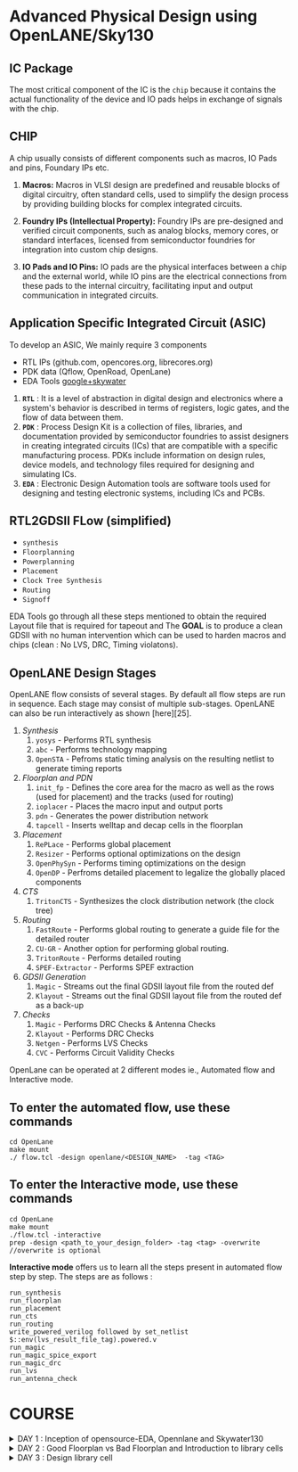 # Advanced Physical Design using OpenLANE/Sky130 

## IC Package 
The most critical component of the IC is the ```chip``` because it contains the actual functionality of the device and IO pads helps in exchange of signals with the chip.

## CHIP

A chip usually consists of different components such as macros, IO Pads and pins, Foundary IPs etc.

1. **Macros:** Macros in VLSI design are predefined and reusable blocks of digital circuitry, often standard cells, used to simplify the design process by providing building blocks for complex integrated circuits.

2. **Foundry IPs (Intellectual Property):** Foundry IPs are pre-designed and verified circuit components, such as analog blocks, memory cores, or standard interfaces, licensed from semiconductor foundries for integration into custom chip designs.

3. **IO Pads and IO Pins:** IO pads are the physical interfaces between a chip and the external world, while IO pins are the electrical connections from these pads to the internal circuitry, facilitating input and output communication in integrated circuits.

## Application Specific Integrated Circuit (ASIC)

To develop an ASIC, We mainly require 3 components
- RTL IPs (github.com, opencores.org, librecores.org)
- PDK data (Qflow, OpenRoad, OpenLane)
- EDA Tools [google+skywater](github.com/google/skywater-pdk)

1. **```RTL```** : It is a level of abstraction in digital design and electronics where a system's behavior is described in terms of registers, logic gates, and the flow of data between them.
2. **```PDK```** : Process Design Kit is a collection of files, libraries, and documentation provided by semiconductor foundries to assist designers in creating integrated circuits (ICs) that are compatible with a specific manufacturing process. PDKs include information on design rules, device models, and technology files required for designing and simulating ICs.
3. **```EDA```** : Electronic Design Automation tools are software tools used for designing and testing electronic systems, including ICs and PCBs.

## RTL2GDSII FLow (simplified)

- ```synthesis```
- ```Floorplanning```
- ```Powerplanning```
- ```Placement```
- ```Clock Tree Synthesis```
- ```Routing```
- ```Signoff```

EDA Tools go through all these steps mentioned to obtain the required Layout file that is required for tapeout and The **GOAL** is to produce a clean GDSII with no human intervention which can be used to harden macros and chips (clean : No LVS, DRC, Timing violatons).

## OpenLANE Design Stages

OpenLANE flow consists of several stages. By default all flow steps are run in sequence. Each stage may consist of multiple sub-stages. OpenLANE can also be run interactively as shown [here][25].

1. *Synthesis*
    1. `yosys` - Performs RTL synthesis
    2. `abc` - Performs technology mapping
    3. `OpenSTA` - Pefroms static timing analysis on the resulting netlist to generate timing reports
2. *Floorplan and PDN*
    1. `init_fp` - Defines the core area for the macro as well as the rows (used for placement) and the tracks (used for routing)
    2. `ioplacer` - Places the macro input and output ports
    3. `pdn` - Generates the power distribution network
    4. `tapcell` - Inserts welltap and decap cells in the floorplan
3. *Placement*
    1. `RePLace` - Performs global placement
    2. `Resizer` - Performs optional optimizations on the design
    3. `OpenPhySyn` - Performs timing optimizations on the design
    4. `OpenDP` - Perfroms detailed placement to legalize the globally placed components
4. *CTS*
    1. `TritonCTS` - Synthesizes the clock distribution network (the clock tree)
5. *Routing*
    1. `FastRoute` - Performs global routing to generate a guide file for the detailed router
    2. `CU-GR` - Another option for performing global routing.
    3. `TritonRoute` - Performs detailed routing
    4. `SPEF-Extractor` - Performs SPEF extraction
6. *GDSII Generation*
    1. `Magic` - Streams out the final GDSII layout file from the routed def
    2. `Klayout` - Streams out the final GDSII layout file from the routed def as a back-up
7. *Checks*
    1. `Magic` - Performs DRC Checks & Antenna Checks
    2. `Klayout` - Performs DRC Checks
    3. `Netgen` - Performs LVS Checks
    4. `CVC` - Performs Circuit Validity Checks

OpenLane can be operated at 2 different modes ie., Automated flow and Interactive mode.

## To enter the automated flow, use these commands
```
cd OpenLane
make mount
./ flow.tcl -design openlane/<DESIGN_NAME>  -tag <TAG>
```

## To enter the Interactive mode, use these commands 
```
cd OpenLane
make mount
./flow.tcl -interactive 
prep -design <path_to_your_design_folder> -tag <tag> -overwrite //overwrite is optional
```

**Interactive mode** offers us to learn all the steps present in automated flow step by step.
The steps are as follows : 

```
run_synthesis
run_floorplan
run_placement
run_cts
run_routing
write_powered_verilog followed by set_netlist $::env(lvs_result_file_tag).powered.v
run_magic
run_magic_spice_export
run_magic_drc
run_lvs
run_antenna_check
```

# COURSE


<details>
<summary>DAY 1 : Inception of opensource-EDA, Opennlane and Skywater130</summary>
<br>

## Skywater-130 PDK

![day1 1](https://github.com/Shashanksharma280201/PES_OpenLane_PD/assets/79470436/8eb5cd23-a9c2-4da4-84e6-8bea5e98fdf5)

The Skywater PDK files we are working with are described under $PDK_ROOT
1. Skywater-pdk – Contains all the foundry provided PDK related files
2. Open_pdks – Contains scripts that are used to bridge the gap between closed-source and open-source PDK to EDA tool compatibility
3. Sky130A – The open-source compatible PDK files

## Invoking OpenLane

![day1 2](https://github.com/Shashanksharma280201/PES_OpenLane_PD/assets/79470436/a4d1de38-cd1e-4a3d-97e8-c987e9721cf4)

flow.tcl is the file that contains the script to run the designs

## Importing package

Different software dependencies are needed to run OpenLANE. To import these into the OpenLANE tool we need to run: ```package require openlane 0.9```

![day1 12](https://github.com/Shashanksharma280201/PES_OpenLane_PD/assets/79470436/9587e861-10e5-4882-8ba4-709766f5df88)

## Designs presnt in openalne and Heirarchy in a Design

![day1 3](https://github.com/Shashanksharma280201/PES_OpenLane_PD/assets/79470436/63f73b81-d15a-45d1-9b5e-daea5b2ea342)

- ```Src folder``` - Contains verilog files and sdc constraint files
- ```Config.tcl files``` - Design specific configuration switches used by OpenLANE

## Config file example content

![day1 4](https://github.com/Shashanksharma280201/PES_OpenLane_PD/assets/79470436/1eafe914-cb4e-4d38-bf1f-e73f74a5512d)

## Prepare the design for the flow 

```prep -design <design_name> -tag <tag>```

![day1 11](https://github.com/Shashanksharma280201/PES_OpenLane_PD/assets/79470436/ad112456-9253-4d07-beab-a53cc192ac7c)

Once the design prep stage is done, it creates a runs directory where all the results will be stored

![day1 6](https://github.com/Shashanksharma280201/PES_OpenLane_PD/assets/79470436/60c60edd-60c1-4526-82b5-121b44fa3528)

## Synthesis

```run_synthesis```

![day1 7](https://github.com/Shashanksharma280201/PES_OpenLane_PD/assets/79470436/79fe040a-1436-4f1e-8c62-0a8fb052051a)

****The main task to do at the beginning stage is to find the flop ration ie., (No. of D flip flops / Total number of cells)****

![day1 8](https://github.com/Shashanksharma280201/PES_OpenLane_PD/assets/79470436/c976f9f8-6210-4521-b9cb-57104e7d7950)

![day1 9](https://github.com/Shashanksharma280201/PES_OpenLane_PD/assets/79470436/1add254f-c995-40ea-93ef-78c7b05c3bc1)

![day1 10](https://github.com/Shashanksharma280201/PES_OpenLane_PD/assets/79470436/a36cfb34-c430-45b0-8be8-a8bfeaa628d6)


</details>






<details>
<summary>DAY 2 : Good Floorplan vs Bad Floorplan and Introduction to library cells</summary>
<br>

## Chip Floorplanning Considerations

### 1. Define Width and height of core and die

- ```Die``` : Structure that consists of core which is a small semiconductor material on which the fundamental circuit is fabricated.
- ```core``` : Structire that contains primary logic and functional components.

Whenever we come across the concepts of core and die, ```Utilisation factor``` plays an important role.
UTILISATION FACTOR = Area Occupied by the Netlist / Area of the core (usually 50%-70%)
ASPECT RATIO = Height / Width (1 = square, others = rectangle)

### 2. Define Location of Pre-Placed cells

```pre-placed cells``` : memories, clock gating cells, comparator, mux etc

- The arrangement of these IPs on chip is called FLOORPLANNING
- These IPs have user defined locations and hence are placed in chip before automated placement and routing. Therefore called pre-placed cells.
- Automated PnR tool places the remaining logical cells in design onto chip.

### 3. De-coupling capacitors

_____Problem_____
We know that all the combinational blocks are connected to Vdd and Vss for their operation. But when there is a large circuit with many resistors, then The capacitors in the logic might not get fully charged as there occurs voltage deop due to wire metal and the resistors present along the path. So after voltage drop, if the voltage obtained by the logic is within noise margin, then it works well but what if it doesn't? 

_____Solution_____
We use De-Coupling capacitors (A huge capacitance with voltage equal to that of supply voltage) that is placed close to the combinational logic. When the switching activity takes place, it detatches the circuit from main supply and this capacitor acts as power supply.

The local communication has been successfully eshtablished with the solution mentioned above. The global communication is taken care by power planning.

### 4. Power Planning

- Power planning during the Floorplanning phase is essential to lower noise in digital circuits attributed to voltage droop and ground bounce. Coupling capacitance is formed between interconnect wires and the substrate which needs to be charged or discharged to represent either logic 1 or logic 0.
- When a transition occurs on a net, charge associated with coupling capacitors may be dumped to ground. If there are not enough ground taps charge will accumulate at the tap and the ground line will act like a large resistor, raising the ground voltage and lowering our noise margin. To bypass this problem a robust PDN with many power strap taps are needed to lower the resistance associated with the PDN.

### 5. Pin Placement

- ```Pin placement``` is an essential part of floorplanning to minimize buffering and improve power consumption and timing delays.
- We usually place input pins on the left and output pins on the right
- for primary inputs and outputs, pin size may be small and for clock, the pin size would be large because clock should drive many cells so we need to make sure that the resistance is less.
- larger the area, lesser the resistance.
- ```Placement blockage``` is done inorder to makesure that no logic is placed along the area where the pin placement is carried out.

## Floorplan

```run_floorplan```

Before running floorplan, lets look into the switches available for the floorplan stage

![day2 1](https://github.com/Shashanksharma280201/PES_OpenLane_PD/assets/79470436/ad099daf-509b-45f5-aa49-68085f8aa8f4)

Changes made in the config.tcl for floorplan purpose:

![day2 2](https://github.com/Shashanksharma280201/PES_OpenLane_PD/assets/79470436/b3c11bc8-46c7-42cc-86d6-84c4a5525d30)

Now in openlane, enter ```run_floorplan``` and the results will be updated at the runs folder

![day22](https://github.com/Shashanksharma280201/PES_OpenLane_PD/assets/79470436/bb3e8af1-baea-49f7-8e07-556d41a21dad)

(0 0) in DIE AREA Indicates top-left corner co-ordinates and (660.685 671.405) indicates bottom-right corner of the die in micro-meters

To view the layout of the floorplan, use the command ```magic -T /home/vsduser/Desktop/work/tools/openlane_working_dir/pdks/sky130A/libs.tech/magic/sky130A.tech lef read ../../tmp/merged.lef def read picorv32a.floorplan.def &```

- ```-T indicates``` techfile
- ```&``` is used to avoid the prompt that magic shows

![day2 3](https://github.com/Shashanksharma280201/PES_OpenLane_PD/assets/79470436/167d29ea-0b29-4149-a00f-a07f0eb44dc7)

## Library Binding and Placement

### 1. Bind the netlist with physical cells

- ```Library``` consists of cells, sizes of cells, various flavours and shapes of the cells, Timing, Power and delay information.
- Now, we have the floorplan, netlist and representation of components of netlist in library
- place all the components such that the timing is not disturbed and distribute them properly. 


### 2. Optimize Placement

- Some components may be located very far to their inputs which can disturb signal integrity (as wire length increases, RC value increases). Therefore we use repeaters(may be series of buffers) inorder to avoid signal loss but area loss comes into picture.
- Assuming that all the clock signals are working at ideal rate, we do the timing analysis if the current placement works good.

### 3. Placement

```run_placement```

![day2 4](https://github.com/Shashanksharma280201/PES_OpenLane_PD/assets/79470436/545ead72-6939-4762-ae1a-8992b7df5099)

## Cell Design Flow

Cell design is done in 3 parts:

1. **Inputs** - PDKs (Process design kits), DRC & LVS rules, SPICE models, library & user-defined specs.
2. **Design Steps** - Design steps of cell design involves Circuit Design, Layout Design, Characterization. The software GUNA used for characterization. The characterization can be classified as Timing characterization, Power characterization and Noise characterization.
3. **Outputs** - Outputs of the Design are CDL (Circuit Description Language), GDSII, LEF, extracted Spice netlist (.cir), timing, noise, power.libs, function.

### Standard cell Charachterization Flow

Standard Cell Libraries consist of cells with different functionality/drive strengths. These cells need to be characterized by liberty files to be used by synthesis tools to determine optimal circuit arrangement. The open-source software GUNA is used for characterization.
Characterization is a well-defined flow consisting of the following steps:

- Link Model File of CMOS containing property definitions
- Specify process corner(s) for the cell to be characterized
- Specify cell delay and slew thresholds percentages
- Specify timing and power tables
- Read the parasitic extracted netlist
- Apply input or stimulus
- Provide necessary simulation commands

### General Timing characterization parameters

#### Timing threshold definitions

- ```slew_low_rise_thr``` - 20% from bottom power supply when the signal is rising
- ```slew_high_rise_thr``` - 20% from top power supply when the signal is rising
- ```slew_low_fall_thr``` - 20% from bottom power supply when the signal is falling
- ```slew_high_fall_thr``` - 20% from top power supply when the signal is falling
- ```in_rise_thr``` - 50% point on the rising edge of input
- ```in_fall_thr``` - 50% point on the falling edge of input
- ```out_rise_thr``` - 50% point on the rising edge of ouput
- ```out_fall_thr``` - 50% point on the falling edge of ouput

These are the main parameters that we use to calculate factors such as propogation delay and transition time

- ```propogation delay ``` - time(out_*_thr) - time(in_*_thr)
- ```Transition time``` - time(slew_high_rise_thr) - time(slew_low_rise_thr)

</details>










<details>
<summary>DAY 3 :  Design library cell </summary>
<br>

## SPICE Deck creation for CMOS Inverter

SPICE deck contains the information of netlist such as:
- Connectivity Information
- Component values
- 'Nodes' identified
- 'Node' names
- 
### [CMOS_INVERTER.cir]()

```
*** MODEL DESCRIPTIONS ***
*** NETLIST DESCRIPTION ***
M1 out in vdd vdd pmos W=0.375u L=0.25u
M2 out in 0 0 nmos W=0.375u L=0.25u

cload out 0 10f

Vdd vdd 0 2.5
Vin in 0 2.5
*** SIMULATION Commands ***

.op
.dc Vin 0 2.5 0.05
*** include tsmc_025um_model.mod ***
.LIB "tsmc_025um_models.mod" CMOS_MODELS
.end
```

SPICE Simulation steps
```
cd <folder where the .cir file is present>
source CMOS_INVERTER.cir
run
setplot
dc1
display
plot out vs in
```

Observe the output. It should be symmetric ie., the threshold voltage should be at vdd/2 if it isnt, try to increase the PMOS width and run the simulation again. One of the important parameters tthat defines the **ROBUSTNESS** of the CMOS is ```Switching Threshold (Vm)``` @Vm : Vin = Vout

## Fabrication Process for a CMOS Inverter

Fabrication of CMOS Inverter is a 16-Mask process

### 1. Selecting the substrate 

- P-Type substrate with resistivity around (5-50 ohm) doping level (10^15 cm^-3) and orientation (100).
- Note that substrate doping should be less than well doping (used to fabricate NMOS and PMOS)

### 2. Create active resistance

This step creates pockets for NMOS and PMOS
1. Grow SiO2(~40nm) on Psub
2. deposit ~80nm Si3N4 on SiO2
3. deposit 1um layer of photoresist(used to define regions)
4. photolithography
5. etch out Si3N4 and SiO2 using a suitable solvent
6. Place the obtained structure in oxidartion furnace due to which field oxide is grown.This process is called ```LOCOS``` that is ```Local oxidation of silicon```
7. Etch out Si3N4 using hot phosphoric acid

### 3.NWel and PWel formation

- Apply photoresist, apply mask that covers NMOS
- Expose to UV, Wash, remove mask, appl boron(p-type) using Ion Implantation at an energy of 200Kev(for diffusion)
- repeat it for the other half using phosphorous @400Kev because phosphorous is heavier
- Wells have been created but the depth is low. Therefore subject it to high temperature furnace which increases the well depth.

### 4. Formation of Gate

- We repeat the step 3 but at low energy with p-type implant as boron @60Kev and n-type implant as Arsenic.
- Due to this The SiO2 is damaged as the dopants penetrate through it.
- Therefore original SiO2 is etched out using dilute HF solution and regrown to give high quality oxide(~10 nm thin)
- Finally for the gate to form, apply N-type ion implants for low gate resistance.
- Now mask on small width of Nwell and PWell above SiO2  and perform photolithography
- Gate Formation is Done

### 5. Lighlt Doped Drain Formation(LDD Formation)

- On the surface of SiO2 corresponding to NWell, apply photoresist, mask it, put phosphorous to make N-Implant on p-well(N-)
- Similarly do it for the other side using boron that forms (p-) implant
- This LDD has to be protected from further process
- so, Deposit 0.1um thick SiO2 on full structure and etch out using plasma anisotropic etching that results in formation of side wall spacers..

### 6. Source and Drain Formation

- Mask Nwell structure, deposit arsenic @75KeV that forms an N+ implant on Pwell
- use boron for P+ implant formation on Nwell
- Subject it to high temperature furnace that results in required thickness of N+,P+,N-,P- implants.

### 7. Steps to form contacts and interconnects

- Etch thin SiO2 oxide in HF solution
- Deposit Titanium of wafer surface using sputtering all over the structure
- Wafer heated at 600-700 degree in ambient N2 environment for 60 sec that reults in low resistance TiSi2 where the gate of both MOS is present.
- At the other places, TiN is formed that's used for local communication
- Etch off TiN on and half around gate structure of both MOS using RCA Cleaning

### 8. Higher level metal formation

- On the resulted structure, deposit a thick layer of (1um) SiO2 doped with P/B known as phosphoborosilicate glass
- To make the added surface plain, use CMP (Chemical Metal Polishing)
- For the creation of contact pins, proper holes with contacts have to be made
- This can be done using Al, W and TiN layer depositions.
- Deposit a layer of Si3N4 that acts as dielectric to protect the chip.

### 9. Final STructure

 ![image](https://github.com/yagnavivek/PES_OpenLane_PD/assets/93475824/0e355a75-55ff-4723-96ae-4abd5845697c)

## Inverter Layout using Magic

```
cd Desktop/work/tools/openlane_working_dir/openlane/vsdstdcelldesign
magic -T sky130A.tech sky130_inv.mag
```

![day3 1](https://github.com/Shashanksharma280201/PES_OpenLane_PD/assets/79470436/6f339dd1-3e58-438d-95cf-55179dfceccc)


## Exploring the Layout displayed by MAGIC

Select the specific layer/device by hovering over the object and pressing, s, iteratively, until you traverse the hierarchy to the specified object:

![day3 2](https://github.com/Shashanksharma280201/PES_OpenLane_PD/assets/79470436/f6cc8623-ae59-44ff-b081-d466e758235a)

- select a region from the layout, go to the console and type ```what``` to display the information of selected area
- To select a region, place ```cursor``` on that point and  press```s```. More the number of times you press ```s```, higher the abstraction selected.

![day3 3](https://github.com/Shashanksharma280201/PES_OpenLane_PD/assets/79470436/c35cf985-d19e-4cd0-b5d2-98b6bc441b14)

refer to [inverter](https://github.com/nickson-jose/vsdstdcelldesign) to create layout for CMOS Inverter

### DRC Check

To check for DRC Errors, select a region (left click for starting point, right click at end point) and see the DRC column at the top that shows how many DRC errors are present.The Details of DRC Errors will be printed on the console.

![day3 2(1)](https://github.com/Shashanksharma280201/PES_OpenLane_PD/assets/79470436/012b09cb-2ec0-4599-8e2a-25aae50ff984)

For more information on DRC errors plase refer to: [DRC_Erros](https://skywater-pdk--136.org.readthedocs.build/en/136/)
For more information on how to fix these DRC errors using Magic please refer to: [fix_DRC](http://opencircuitdesign.com/magic/)


## Extracting PEX to SPICE with MAGIC

Select Full inverter layout. Then

![day3 4](https://github.com/Shashanksharma280201/PES_OpenLane_PD/assets/79470436/cee17ded-023b-4f0e-aaa2-56888e04fdfa)

![day3 6](https://github.com/Shashanksharma280201/PES_OpenLane_PD/assets/79470436/ddbb4358-197f-4d37-b891-628d244ace03)

The above file has details of inverter netlist but the sources and their values are not specified. So we have to modify the file.

- Grid size from the layout is 0.01u
- specify the library for MOS
- create VDD, VSS, Input pulse Va
- specify the type of analysis to be done

### Grid Size

![day3 7](https://github.com/Shashanksharma280201/PES_OpenLane_PD/assets/79470436/6582716b-e0d4-418d-99df-b1dde40af3ce)

## Modified Spice netlist

![dd](https://github.com/Shashanksharma280201/PES_OpenLane_PD/assets/79470436/1cdae9c9-cfec-4b4a-a257-20aad102a294)

To run the spice netlist, run ```ngspice sky130_inv.spice``` and ```plot y vs time a```

![day3 8](https://github.com/Shashanksharma280201/PES_OpenLane_PD/assets/79470436/fc612751-df6f-4194-b18b-cb7c90e31286)

The results obtained from the graph are :
- Rise Transition : 0.0395ns
- Fall transition : 0.0282ns
- Cell Rise delay : 0.03598ns
- Cell fall delay : 0.0483ns

</details>
